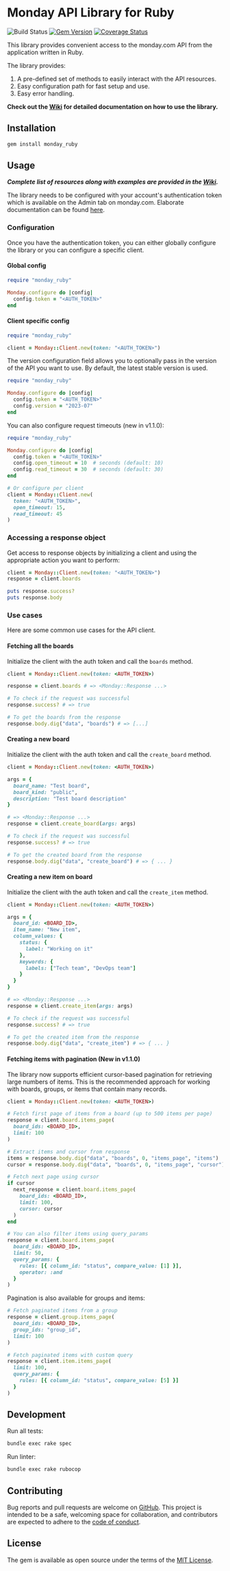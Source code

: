 # Monday API Library for Ruby

![Build Status](https://github.com/sanifhimani/monday_ruby/actions/workflows/ci.yml/badge.svg)
[![Gem Version](https://badge.fury.io/rb/monday_ruby.svg)](https://badge.fury.io/rb/monday_ruby)
[![Coverage Status](https://coveralls.io/repos/github/sanifhimani/monday_ruby/badge.svg?branch=main)](https://coveralls.io/github/sanifhimani/monday_ruby?branch=main)

This library provides convenient access to the monday.com API from the application written in Ruby.

The library provides:

1. A pre-defined set of methods to easily interact with the API resources.
2. Easy configuration path for fast setup and use.
3. Easy error handling.

**Check out the [Wiki](https://github.com/sanifhimani/monday_ruby/wiki) for detailed documentation on how to use the library.**

## Installation

```bash
gem install monday_ruby
```

## Usage

***Complete list of resources along with examples are provided in the [Wiki](https://github.com/sanifhimani/monday_ruby/wiki).***

The library needs to be configured with your account's authentication token which is available on the Admin tab on monday.com. Elaborate documentation can be found [here](https://developer.monday.com/api-reference/docs/authentication).

### Configuration

Once you have the authentication token, you can either globally configure the library or you can configure a specific client.

#### Global config

```ruby
require "monday_ruby"

Monday.configure do |config|
  config.token = "<AUTH_TOKEN>"
end
```

#### Client specific config
```ruby
require "monday_ruby"

client = Monday::Client.new(token: "<AUTH_TOKEN>")
```

The version configuration field allows you to optionally pass in the version of the API you want to use. By default, the latest stable version is used.

```ruby
require "monday_ruby"

Monday.configure do |config|
  config.token = "<AUTH_TOKEN>"
  config.version = "2023-07"
end
```

You can also configure request timeouts (new in v1.1.0):

```ruby
require "monday_ruby"

Monday.configure do |config|
  config.token = "<AUTH_TOKEN>"
  config.open_timeout = 10  # seconds (default: 10)
  config.read_timeout = 30  # seconds (default: 30)
end

# Or configure per client
client = Monday::Client.new(
  token: "<AUTH_TOKEN>",
  open_timeout: 15,
  read_timeout: 45
)
```

### Accessing a response object

Get access to response objects by initializing a client and using the appropriate action you want to perform:

```ruby
client = Monday::Client.new(token: "<AUTH_TOKEN>")
response = client.boards

puts response.success?
puts response.body
```

### Use cases

Here are some common use cases for the API client.

#### Fetching all the boards

Initialize the client with the auth token and call the `boards` method.

```ruby
client = Monday::Client.new(token: <AUTH_TOKEN>)

response = client.boards # => <Monday::Response ...>

# To check if the request was successful
response.success? # => true

# To get the boards from the response
response.body.dig("data", "boards") # => [...]
```

#### Creating a new board

Initialize the client with the auth token and call the `create_board` method.

```ruby
client = Monday::Client.new(token: <AUTH_TOKEN>)

args = {
  board_name: "Test board",
  board_kind: "public",
  description: "Test board description"
}

# => <Monday::Response ...>
response = client.create_board(args: args)

# To check if the request was successful
response.success? # => true

# To get the created board from the response
response.body.dig("data", "create_board") # => { ... }
```

#### Creating a new item on board

Initialize the client with the auth token and call the `create_item` method.

```ruby
client = Monday::Client.new(token: <AUTH_TOKEN>)

args = {
  board_id: <BOARD_ID>,
  item_name: "New item",
  column_values: {
    status: {
      label: "Working on it"
    },
    keywords: {
      labels: ["Tech team", "DevOps team"]
    }
  }
}

# => <Monday::Response ...>
response = client.create_item(args: args)

# To check if the request was successful
response.success? # => true

# To get the created item from the response
response.body.dig("data", "create_item") # => { ... }
```

#### Fetching items with pagination (New in v1.1.0)

The library now supports efficient cursor-based pagination for retrieving large numbers of items. This is the recommended approach for working with boards, groups, or items that contain many records.

```ruby
client = Monday::Client.new(token: <AUTH_TOKEN>)

# Fetch first page of items from a board (up to 500 items per page)
response = client.board.items_page(
  board_ids: <BOARD_ID>,
  limit: 100
)

# Extract items and cursor from response
items = response.body.dig("data", "boards", 0, "items_page", "items")
cursor = response.body.dig("data", "boards", 0, "items_page", "cursor")

# Fetch next page using cursor
if cursor
  next_response = client.board.items_page(
    board_ids: <BOARD_ID>,
    limit: 100,
    cursor: cursor
  )
end

# You can also filter items using query_params
response = client.board.items_page(
  board_ids: <BOARD_ID>,
  limit: 50,
  query_params: {
    rules: [{ column_id: "status", compare_value: [1] }],
    operator: :and
  }
)
```

Pagination is also available for groups and items:

```ruby
# Fetch paginated items from a group
response = client.group.items_page(
  board_ids: <BOARD_ID>,
  group_ids: "group_id",
  limit: 100
)

# Fetch paginated items with custom query
response = client.item.items_page(
  limit: 100,
  query_params: {
    rules: [{ column_id: "status", compare_value: [5] }]
  }
)
```

## Development

Run all tests:

```bash
bundle exec rake spec
```

Run linter:

```bash
bundle exec rake rubocop
```

## Contributing

Bug reports and pull requests are welcome on [GitHub](https://github.com/sanifhimani/monday_ruby). This project is intended to be a safe, welcoming space for collaboration, and contributors are expected to adhere to the [code of conduct](https://github.com/sanifhimani/monday_ruby/blob/main/CODE_OF_CONDUCT.md).

## License

The gem is available as open source under the terms of the [MIT License](https://opensource.org/licenses/MIT).
